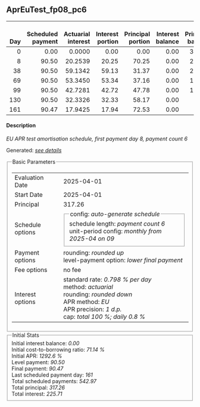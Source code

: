 <h2>AprEuTest_fp08_pc6</h2>
<table>
    <thead style="vertical-align: bottom;">
        <th style="text-align: right;">Day</th>
        <th style="text-align: right;">Scheduled payment</th>
        <th style="text-align: right;">Actuarial interest</th>
        <th style="text-align: right;">Interest portion</th>
        <th style="text-align: right;">Principal portion</th>
        <th style="text-align: right;">Interest balance</th>
        <th style="text-align: right;">Principal balance</th>
        <th style="text-align: right;">Total actuarial interest</th>
        <th style="text-align: right;">Total interest</th>
        <th style="text-align: right;">Total principal</th>
    </thead>
    <tr style="text-align: right;">
        <td class="ci00">0</td>
        <td class="ci01" style="white-space: nowrap;">0.00</td>
        <td class="ci02">0.0000</td>
        <td class="ci03">0.00</td>
        <td class="ci04">0.00</td>
        <td class="ci05">0.00</td>
        <td class="ci06">317.26</td>
        <td class="ci07">0.0000</td>
        <td class="ci08">0.00</td>
        <td class="ci09">0.00</td>
    </tr>
    <tr style="text-align: right;">
        <td class="ci00">8</td>
        <td class="ci01" style="white-space: nowrap;">90.50</td>
        <td class="ci02">20.2539</td>
        <td class="ci03">20.25</td>
        <td class="ci04">70.25</td>
        <td class="ci05">0.00</td>
        <td class="ci06">247.01</td>
        <td class="ci07">20.2539</td>
        <td class="ci08">20.25</td>
        <td class="ci09">70.25</td>
    </tr>
    <tr style="text-align: right;">
        <td class="ci00">38</td>
        <td class="ci01" style="white-space: nowrap;">90.50</td>
        <td class="ci02">59.1342</td>
        <td class="ci03">59.13</td>
        <td class="ci04">31.37</td>
        <td class="ci05">0.00</td>
        <td class="ci06">215.64</td>
        <td class="ci07">79.3881</td>
        <td class="ci08">79.38</td>
        <td class="ci09">101.62</td>
    </tr>
    <tr style="text-align: right;">
        <td class="ci00">69</td>
        <td class="ci01" style="white-space: nowrap;">90.50</td>
        <td class="ci02">53.3450</td>
        <td class="ci03">53.34</td>
        <td class="ci04">37.16</td>
        <td class="ci05">0.00</td>
        <td class="ci06">178.48</td>
        <td class="ci07">132.7331</td>
        <td class="ci08">132.72</td>
        <td class="ci09">138.78</td>
    </tr>
    <tr style="text-align: right;">
        <td class="ci00">99</td>
        <td class="ci01" style="white-space: nowrap;">90.50</td>
        <td class="ci02">42.7281</td>
        <td class="ci03">42.72</td>
        <td class="ci04">47.78</td>
        <td class="ci05">0.00</td>
        <td class="ci06">130.70</td>
        <td class="ci07">175.4612</td>
        <td class="ci08">175.44</td>
        <td class="ci09">186.56</td>
    </tr>
    <tr style="text-align: right;">
        <td class="ci00">130</td>
        <td class="ci01" style="white-space: nowrap;">90.50</td>
        <td class="ci02">32.3326</td>
        <td class="ci03">32.33</td>
        <td class="ci04">58.17</td>
        <td class="ci05">0.00</td>
        <td class="ci06">72.53</td>
        <td class="ci07">207.7938</td>
        <td class="ci08">207.77</td>
        <td class="ci09">244.73</td>
    </tr>
    <tr style="text-align: right;">
        <td class="ci00">161</td>
        <td class="ci01" style="white-space: nowrap;">90.47</td>
        <td class="ci02">17.9425</td>
        <td class="ci03">17.94</td>
        <td class="ci04">72.53</td>
        <td class="ci05">0.00</td>
        <td class="ci06">0.00</td>
        <td class="ci07">225.7362</td>
        <td class="ci08">225.71</td>
        <td class="ci09">317.26</td>
    </tr>
</table>
<h4>Description</h4>
<p><i>EU APR test amortisation schedule, first payment day 8, payment count 6</i></p>
<p>Generated: <i><a href="../GeneratedDate.html">see details</a></i></p>
<fieldset><legend>Basic Parameters</legend>
<table>
    <tr>
        <td>Evaluation Date</td>
        <td>2025-04-01</td>
    </tr>
    <tr>
        <td>Start Date</td>
        <td>2025-04-01</td>
    </tr>
    <tr>
        <td>Principal</td>
        <td>317.26</td>
    </tr>
    <tr>
        <td>Schedule options</td>
        <td>
            <fieldset>
                <legend>config: <i>auto-generate schedule</i></legend>
                <div>schedule length: <i><i>payment count</i> 6</i></div>
                <div>unit-period config: <i>monthly from 2025-04 on 09</i></div>
            </fieldset>
        </td>
    </tr>
    <tr>
        <td>Payment options</td>
        <td>
            <div>
                <div>rounding: <i>rounded up</i></div>
                <div>level-payment option: <i>lower&nbsp;final&nbsp;payment</i></div>
            </div>
        </td>
    </tr>
    <tr>
        <td>Fee options</td>
        <td>no fee
        </td>
    </tr>
    <tr>
        <td>Interest options</td>
        <td>
            <div>
                <div>standard rate: <i>0.798 % per day</i></div>
                <div>method: <i>actuarial</i></div>
                <div>rounding: <i>rounded down</i></div>
                <div>APR method: <i>EU</i></div>
                <div>APR precision: <i>1 d.p.</i></div>
                <div>cap: <i>total 100 %; daily 0.8 %</div>
            </div>
        </td>
    </tr>
</table></fieldset>
<fieldset><legend>Initial Stats</legend>
<div>
    <div>Initial interest balance: <i>0.00</i></div>
    <div>Initial cost-to-borrowing ratio: <i>71.14 %</i></div>
    <div>Initial APR: <i>1292.6 %</i></div>
    <div>Level payment: <i>90.50</i></div>
    <div>Final payment: <i>90.47</i></div>
    <div>Last scheduled payment day: <i>161</i></div>
    <div>Total scheduled payments: <i>542.97</i></div>
    <div>Total principal: <i>317.26</i></div>
    <div>Total interest: <i>225.71</i></div>
</div></fieldset>